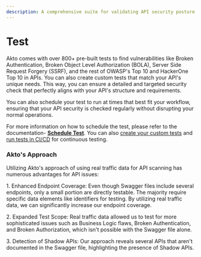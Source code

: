 ```yaml
---
description: A comprehensive suite for validating API security posture.
---
```


# Test

Akto comes with over 800+ pre-built tests to find vulnerabilities like Broken Authentication, Broken Object Level Authorization (BOLA), Server Side Request Forgery (SSRF), and the rest of OWASP's Top 10 and HackerOne Top 10 in APIs. You can also create custom tests that match your API's unique needs. This way, you can ensure a detailed and targeted security check that perfectly aligns with your API's structure and requirements.

You can also schedule your test to run at times that best fit your workflow, ensuring that your API security is checked regularly without disrupting your normal operations.

For more information on how to schedule the test, please refer to the documentation- [**Schedule Test**](https://app.gitbook.com/o/QWO4hfRT95Qy4dcO6fin/s/Rc4KTKGprZI2sPWKoaLe/\~/changes/421/api-security-testing/how-to/schedule-tests). You can also [create your custom tests](../../test-editor/concepts/custom-test.md) and [run tests in CI/CD](../how-to/run-tests-in-cicd.md) for continuous testing.&#x20;

### Akto's Approach

Utilizing Akto's approach of using real traffic data for API scanning has numerous advantages for API issues:

1\. Enhanced Endpoint Coverage: Even though Swagger files include several endpoints, only a small portion are directly testable. The majority require specific data elements like identifiers for testing. By utilizing real traffic data, we can significantly increase our endpoint coverage.

2\. Expanded Test Scope: Real traffic data allowed us to test for more sophisticated issues such as Business Logic flaws, Broken Authentication, and Broken Authorization, which isn't possible with the Swagger file alone.

3\. Detection of Shadow APIs: Our approach reveals several APIs that aren't documented in the Swagger file, highlighting the presence of Shadow APIs.

